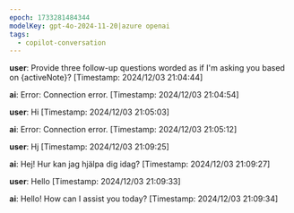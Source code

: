 ```yaml
---
epoch: 1733281484344
modelKey: gpt-4o-2024-11-20|azure openai
tags:
  - copilot-conversation
---
```


**user**: Provide three follow-up questions worded as if I'm asking you based on {activeNote}?
[Timestamp: 2024/12/03 21:04:44]

**ai**: Error: Connection error.
[Timestamp: 2024/12/03 21:04:54]

**user**: Hi
[Timestamp: 2024/12/03 21:05:03]

**ai**: Error: Connection error.
[Timestamp: 2024/12/03 21:05:12]

**user**: Hj
[Timestamp: 2024/12/03 21:09:25]

**ai**: Hej! Hur kan jag hjälpa dig idag?
[Timestamp: 2024/12/03 21:09:27]

**user**: Hello
[Timestamp: 2024/12/03 21:09:33]

**ai**: Hello! How can I assist you today?
[Timestamp: 2024/12/03 21:09:34]